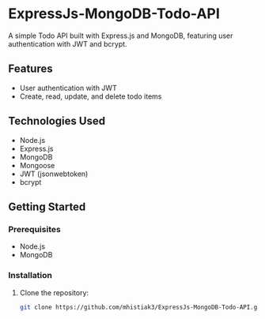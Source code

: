 # ExpressJs-MongoDB-Todo-API

A simple Todo API built with Express.js and MongoDB, featuring user authentication with JWT and bcrypt.

## Features

- User authentication with JWT
- Create, read, update, and delete todo items

## Technologies Used

- Node.js
- Express.js
- MongoDB
- Mongoose
- JWT (jsonwebtoken)
- bcrypt

## Getting Started

### Prerequisites

- Node.js
- MongoDB

### Installation

1. Clone the repository:
   ```sh
   git clone https://github.com/mhistiak3/ExpressJs-MongoDB-Todo-API.git
